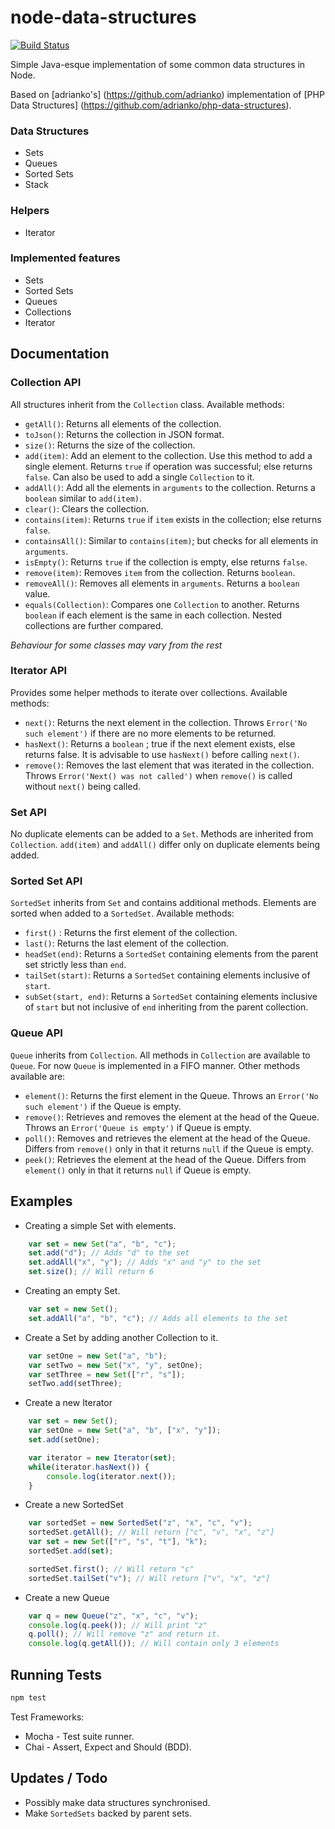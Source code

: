 # node-data-structures

[![Build Status](https://travis-ci.org/vivangkumar/node-data-structures.svg?branch=master)](https://travis-ci.org/vivangkumar/node-data-structures)

Simple Java-esque implementation of some common data structures in Node.

Based on [adrianko's] (https://github.com/adrianko) implementation of [PHP Data Structures] (https://github.com/adrianko/php-data-structures).

### Data Structures

* Sets
* Queues
* Sorted Sets
* Stack

### Helpers

* Iterator

### Implemented features

* Sets
* Sorted Sets
* Queues
* Collections
* Iterator

## Documentation

### Collection API

All structures inherit from the `Collection` class.
Available methods:

* `getAll()`: Returns all elements of the collection.
* `toJson()`: Returns the collection in JSON format.
* `size()`: Returns the size of the collection.
* `add(item)`: Add an element to the collection. Use this method to add a single element. Returns `true` if operation was successful; else returns `false`. Can also be used to add a single `Collection` to it.
* `addAll()`: Add all the elements in `arguments` to the collection. Returns a `boolean` similar to `add(item)`.
* `clear()`: Clears the collection.
* `contains(item)`: Returns `true` if `item` exists in the collection; else returns `false`.
* `containsAll()`: Similar to `contains(item)`; but checks for all elements in `arguments`.
* `isEmpty()`: Returns `true` if the collection is empty, else returns `false`.
* `remove(item)`: Removes `item` from the collection. Returns `boolean`.
* `removeAll()`: Removes all elements in `arguments`. Returns a `boolean` value.
* `equals(Collection)`: Compares one `Collection` to another. Returns `boolean` if each element is the same in each collection. Nested collections are further compared.

*Behaviour for some classes may vary from the rest*

### Iterator API

Provides some helper methods to iterate over collections.
Available methods:

* `next()`: Returns the next element in the collection. Throws `Error('No such element')` if there are no more elements to be returned.
* `hasNext()`: Returns a `boolean` ; true if the next element exists, else returns false. It is advisable to use `hasNext()` before calling `next()`.
* `remove()`: Removes the last element that was iterated in the collection. Throws `Error('Next() was not called')` when `remove()` is called without `next()` being called.

### Set API

No duplicate elements can be added to a `Set`. Methods are inherited from `Collection`.
`add(item)` and `addAll()` differ only on duplicate elements being added.

### Sorted Set API

`SortedSet` inherits from `Set` and contains additional methods. Elements are sorted when added to a `SortedSet`.
Available methods:

* `first()` : Returns the first element of the collection.
* `last()`: Returns the last element of the collection.
* `headSet(end)`: Returns a `SortedSet` containing elements from the parent set strictly less than `end`.
* `tailSet(start)`: Returns a `SortedSet` containing elements inclusive of `start`.
* `subSet(start, end)`: Returns a `SortedSet` containing elements inclusive of `start` but not inclusive of `end` inheriting from the parent collection.

### Queue API
`Queue` inherits from `Collection`. All methods in `Collection` are available to `Queue`. For now `Queue` is implemented in a FIFO manner. Other methods available are:

* `element()`: Returns the first element in the Queue. Throws an `Error('No such element')` if the Queue is empty.
* `remove()`: Retrieves and removes the element at the head of the Queue. Throws an `Error('Queue is empty')` if Queue is empty.
* `poll()`: Removes and retrieves the element at the head of the Queue. Differs from `remove()` only in that it returns `null` if the Queue is empty.
* `peek()`: Retrieves the element at the head of the Queue. Differs from `element()` only in that it returns `null` if Queue is empty.

## Examples

* Creating a simple Set with elements.

```javascript
    var set = new Set("a", "b", "c");
    set.add("d"); // Adds "d" to the set
    set.addAll("x", "y"); // Adds "x" and "y" to the set
    set.size(); // Will return 6
```

* Creating an empty Set.

```javascript
    var set = new Set();
    set.addAll("a", "b", "c"); // Adds all elements to the set
```

* Create a Set by adding another Collection to it.

```javascript
    var setOne = new Set("a", "b");
    var setTwo = new Set("x", "y", setOne);
    var setThree = new Set(["r", "s"]);
    setTwo.add(setThree);
```

* Create a new Iterator

```javascript
    var set = new Set();
    var setOne = new Set("a", "b", ["x", "y"]);
    set.add(setOne);

    var iterator = new Iterator(set);
    while(iterator.hasNext()) {
        console.log(iterator.next());
    }
```

* Create a new SortedSet

```javascript
    var sortedSet = new SortedSet("z", "x", "c", "v");
    sortedSet.getAll(); // Will return ["c", "v", "x", "z"]
    var set = new Set(["r", "s", "t"], "k");
    sortedSet.add(set);

    sortedSet.first(); // Will return "c"
    sortedSet.tailSet("v"); // Will return ["v", "x", "z"]
```

* Create a new Queue

```javascript
    var q = new Queue("z", "x", "c", "v");
    console.log(q.peek()); // Will print "z"
    q.poll(); // Will remove "z" and return it.
    console.log(q.getAll()); // Will contain only 3 elements
```

## Running Tests

```javascript
npm test
```
Test Frameworks:
* Mocha - Test suite runner.
* Chai - Assert, Expect and Should (BDD).

## Updates / Todo

* Possibly make data structures synchronised.
* Make `SortedSets` backed by parent sets.
